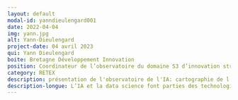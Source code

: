 ```yaml
---
layout: default
modal-id: yanndieulengard001
date: 2022-04-04
img: yann.jpg
alt: Yann-Dieulengard
project-date: 04 avril 2023
qui: Yann Dieulengard
boite: Bretagne Développement Innovation
position: Coordinateur de l’observatoire du domaine S3 d’innovation stratégique Numérique<br>
category: RETEX
description: présentation de l'observatoire de l'IA: cartographie de l’écosystème offreurs/demandeurs , SWOT de la filière et préconisations
description-longue: L’IA et la data science font parties des technologies clés identifiées pour favoriser le développement économique d’un territoire et de ses acteurs. Terre historique du numérique, la Bretagne est un creuset pour la R&D, l’expérimentation et le développement des usages de l’IA.  Bretagne Développement Innovation, l’agence régionale de développement économique et le centre de recherches A.I. Driven Business de Rennes School of Business ont lancé en 2020 un observatoire de l’IA et de la data science. La conférence porte sur la présentation de cet observatoire : cartographie de l’écosystème offreurs/demandeurs , SWOT de la filière et préconisations formulées pour faire de la région, à l’instar de la Cyber, un acteur majeur de ce secteur.
---
```

